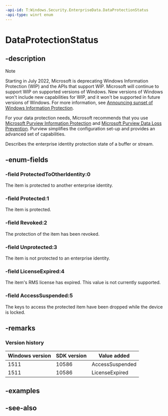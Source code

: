 ```yaml
---
-api-id: T:Windows.Security.EnterpriseData.DataProtectionStatus
-api-type: winrt enum
---
```


<!-- Enumeration syntax
public enum Windows.Security.EnterpriseData.DataProtectionStatus : int
-->

# DataProtectionStatus

## -description

> [!NOTE]
> Starting in July 2022, Microsoft is deprecating Windows Information Protection (WIP) and the APIs that support WIP. Microsoft will continue to support WIP on supported versions of Windows. New versions of Windows won't include new capabilities for WIP, and it won't be supported in future versions of Windows. For more information, see [Announcing sunset of Windows Information Protection](https://techcommunity.microsoft.com/t5/windows-it-pro-blog/announcing-the-sunset-of-windows-information-protection-wip/ba-p/3579282).
>
> For your data protection needs, Microsoft recommends that you use [Microsoft Purview Information Protection](/microsoft-365/compliance/information-protection) and [Microsoft Purview Data Loss Prevention](/microsoft-365/compliance/dlp-learn-about-dlp). Purview simplifies the configuration set-up and provides an advanced set of capabilities.

Describes the enterprise identity protection state of a buffer or stream.

## -enum-fields

### -field ProtectedToOtherIdentity:0

The item is protected to another enterprise identity.

### -field Protected:1

The item is protected.

### -field Revoked:2

The protection of the item has been revoked.

### -field Unprotected:3

The item is not protected to an enterprise identity.

### -field LicenseExpired:4

The item's RMS license has expired. This value is not currently supported.

### -field AccessSuspended:5

The keys to access the protected item have been dropped while the device is locked.

## -remarks

### Version history

| Windows version | SDK version | Value added |
| -- | -- | -- |
| 1511 | 10586 | AccessSuspended |
| 1511 | 10586 | LicenseExpired |

## -examples

## -see-also
